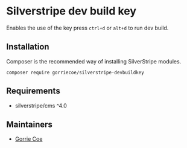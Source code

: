 # Silverstripe dev build key
Enables the use of the key press `ctrl+d` or `alt+d` to run dev build.

## Installation
Composer is the recommended way of installing SilverStripe modules.
```
composer require gorriecoe/silverstripe-devbuildkey
```

## Requirements

- silverstripe/cms ^4.0

## Maintainers

- [Gorrie Coe](https://github.com/gorriecoe)
